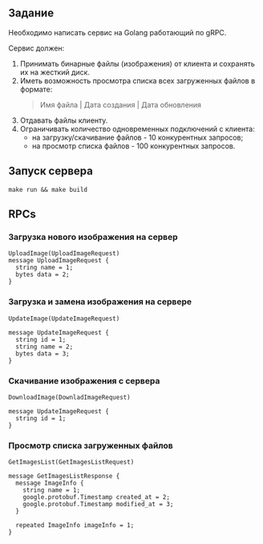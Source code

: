 ## Задание

Необходимо написать сервис на Golang работающий по gRPC.

Сервис должен:

1. Принимать бинарные файлы (изображения) от клиента и сохранять их на жесткий
   диск.
2. Иметь возможность просмотра списка всех загруженных файлов в формате:
   > Имя файла | Дата создания | Дата обновления
3. Отдавать файлы клиенту.
4. Ограничивать количество одновременных подключений с клиента:
    - на загрузку/скачивание файлов - 10 конкурентных запросов;
    - на просмотр списка файлов - 100 конкурентных запросов.

## Запуск сервера

```shell
make run && make build
```

## RPCs

### Загрузка нового изображения на сервер
```protobuftext
UploadImage(UploadImageRequest)
message UploadImageRequest {
  string name = 1;
  bytes data = 2;
}
```
### Загрузка и замена изображения на сервере
```protobuftext
UpdateImage(UpdateImageRequest)

message UpdateImageRequest {
  string id = 1;
  string name = 2;
  bytes data = 3;
}
```
### Скачивание изображения с сервера
```protobuftext
DownloadImage(DownladImageRequest)

message UpdateImageRequest {
  string id = 1;
}
```
### Просмотр списка загруженных файлов
```protobuftext
GetImagesList(GetImagesListRequest)

message GetImagesListResponse {
  message ImageInfo {
    string name = 1;
    google.protobuf.Timestamp created_at = 2;
    google.protobuf.Timestamp modified_at = 3;
  }

  repeated ImageInfo imageInfo = 1;
}
```
